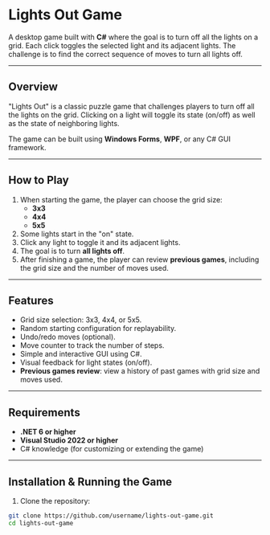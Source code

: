 # Lights Out Game

A desktop game built with **C#** where the goal is to turn off all the lights on a grid. Each click toggles the selected light and its adjacent lights. The challenge is to find the correct sequence of moves to turn all lights off.

---

## Overview

"Lights Out" is a classic puzzle game that challenges players to turn off all the lights on the grid. Clicking on a light will toggle its state (on/off) as well as the state of neighboring lights.  

The game can be built using **Windows Forms**, **WPF**, or any C# GUI framework.

---

## How to Play

1. When starting the game, the player can choose the grid size:
   - **3x3**  
   - **4x4**  
   - **5x5**
2. Some lights start in the "on" state.  
3. Click any light to toggle it and its adjacent lights.  
4. The goal is to turn **all lights off**.  
5. After finishing a game, the player can review **previous games**, including the grid size and the number of moves used.

---

## Features

- Grid size selection: 3x3, 4x4, or 5x5.  
- Random starting configuration for replayability.  
- Undo/redo moves (optional).  
- Move counter to track the number of steps.  
- Simple and interactive GUI using C#.  
- Visual feedback for light states (on/off).  
- **Previous games review**: view a history of past games with grid size and moves used.

---

## Requirements

- **.NET 6 or higher**  
- **Visual Studio 2022 or higher**  
- C# knowledge (for customizing or extending the game)

---

## Installation & Running the Game

1. Clone the repository:
```bash
git clone https://github.com/username/lights-out-game.git
cd lights-out-game

